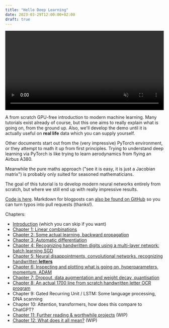 ```yaml
---
title: "Hello Deep Learning"
date: 2023-03-29T12:00:00+02:00
draft: true
---
```

<center>
<video width="100%" autoplay loop muted playsinline>
    <source src="learning.mp4"
            type="video/mp4">
    Sorry, your browser doesn't support embedded videos.
</video>
</center>

A from scratch GPU-free introduction to modern machine learning. Many tutorials exist already of course, but this one aims to really explain what is going on, from the ground up. Also, we'll develop the demo until it is actually useful on **real life** data which you can supply yourself.

Other documents start out from the (very impressive) PyTorch environment, or they attempt to math it up from first principles.
Trying to understand deep learning via PyTorch is like trying to learn aerodynamics from flying an Airbus A380.

Meanwhile the pure maths approach ("see it is easy, it is just a Jacobian matrix") is probably only suited for seasoned mathematicians.

The goal of this tutorial is to develop modern neural networks entirely from scratch, but where we still end up with really impressive results.

[Code is here](https://github.com/berthubert/hello-dl). Markdown for blogposts can [also be found on GitHub](https://github.com/berthubert/hello-dl-posts) so you can turn typos into pull requests (thanks!).

Chapters:

 * [Introduction](https://berthub.eu/tmp/hello-dl/hello-deep-learning-intro) (which you can skip if you want)
 * [Chapter 1: Linear combinations](https://berthub.eu/tmp/hello-dl/hello-deep-learning-chapter1)
 * [Chapter 2: Some actual learning, backward propagation](https://berthub.eu/tmp/hello-dl/first-learning)
 * [Chapter 3: Automatic differentiation](https://berthub.eu/tmp/hello-dl/autograd)
 * [Chapter 4: Recognizing handwritten digits using a multi-layer network: batch learning SGD](https://berthub.eu/tmp/hello-dl/handwritten-digits-sgd-batches)
 * [Chapter 5: Neural disappointments, convolutional networks, recognizing handwritten **letters**](https://berthub.eu/tmp/hello-dl/dl-convolutional/)
 * [Chapter 6: Inspecting and plotting what is going on, hyperparameters, momentum, ADAM](https://berthub.eu/tmp/hello-dl/hyperparameters-inspection-adam)
 * [Chapter 7: Dropout, data augmentation and weight decay, quantisation](https://berthub.eu/tmp/hello-dl/dropout-data-augmentation-weight-decay)
 * [Chapter 8: An actual 1700 line from scratch handwritten letter OCR program](https://berthub.eu/tmp/hello-dl/dl-ocr-demo) 
 * Chapter 9: Gated Recurring Unit / LSTM: Some language processing, DNA scanning
 * Chapter 10: Attention, transformers, how does this compare to ChatGPT?
 * [Chapter 11: Further reading & worthwhile projects](https://berthub.eu/tmp/hello-dl/dl-and-now-what) (WIP)
 * [Chapter 12: What does it all mean?](https://berthub.eu/tmp/hello-dl/dl-what-does-it-all-mean) (WIP)


<!--  
 * [Chapter 9: Gated Recurring Unit / LSTM: Some language processing, DNA scanning](https://berthub.eu/tmp/hello-dl/dl-gru-lstm-dna) (WIP)
 * [Chapter 10: Attention, transformers, how does this compare to ChatGPT?](https://berthub.eu/tmp/hello-dl/dl-attention-transformers-chatgpt) (nothing yet) -->
